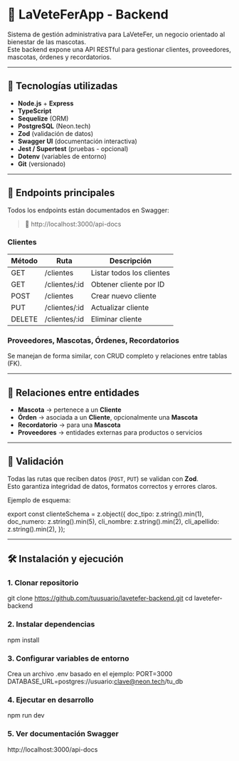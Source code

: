 # 🐾 LaVeteFerApp - Backend

Sistema de gestión administrativa para LaVeteFer, un negocio orientado al bienestar de las mascotas.  
Este backend expone una API RESTful para gestionar clientes, proveedores, mascotas, órdenes y recordatorios.

---

## 🚀 Tecnologías utilizadas

- **Node.js** + **Express**
- **TypeScript**
- **Sequelize** (ORM)
- **PostgreSQL** (Neon.tech)
- **Zod** (validación de datos)
- **Swagger UI** (documentación interactiva)
- **Jest / Supertest** (pruebas - opcional)
- **Dotenv** (variables de entorno)
- **Git** (versionado)

---

## 📌 Endpoints principales

Todos los endpoints están documentados en Swagger:

> 🔗 http://localhost:3000/api-docs

### Clientes

| Método | Ruta               | Descripción                    |
|--------|--------------------|--------------------------------|
| GET    | /clientes          | Listar todos los clientes      |
| GET    | /clientes/:id      | Obtener cliente por ID         |
| POST   | /clientes          | Crear nuevo cliente            |
| PUT    | /clientes/:id      | Actualizar cliente             |
| DELETE | /clientes/:id      | Eliminar cliente               |

### Proveedores, Mascotas, Órdenes, Recordatorios

Se manejan de forma similar, con CRUD completo y relaciones entre tablas (FK).

---

## 🔄 Relaciones entre entidades

- **Mascota** → pertenece a un **Cliente**
- **Órden** → asociada a un **Cliente**, opcionalmente una **Mascota**
- **Recordatorio** → para una **Mascota**
- **Proveedores** → entidades externas para productos o servicios

---

## 🧪 Validación

Todas las rutas que reciben datos (`POST`, `PUT`) se validan con **Zod**.  
Esto garantiza integridad de datos, formatos correctos y errores claros.

Ejemplo de esquema:

export const clienteSchema = z.object({
  doc_tipo: z.string().min(1),
  doc_numero: z.string().min(5),
  cli_nombre: z.string().min(2),
  cli_apellido: z.string().min(2),
});

---

## 🛠 Instalación y ejecución

### 1. Clonar repositorio
git clone https://github.com/tuusuario/lavetefer-backend.git
cd lavetefer-backend

### 2. Instalar dependencias
npm install

### 3. Configurar variables de entorno
Crea un archivo .env basado en el ejemplo:
PORT=3000
DATABASE_URL=postgres://usuario:clave@neon.tech/tu_db

### 4. Ejecutar en desarrollo
npm run dev

### 5. Ver documentación Swagger
http://localhost:3000/api-docs
